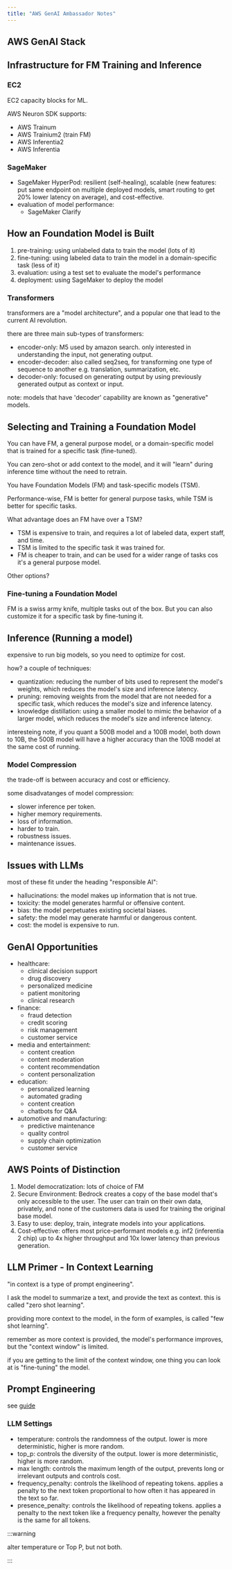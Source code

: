 ```yaml
---
title: "AWS GenAI Ambassador Notes"
---
```


## AWS GenAI Stack

## Infrastructure for FM Training and Inference

### EC2

EC2 capacity blocks for ML.

AWS Neuron SDK supports:

- AWS Trainum
- AWS Trainium2 (train FM)
- AWS Inferentia2
- AWS Inferentia

### SageMaker

- SageMaker HyperPod: resilient (self-healing), scalable (new features: put same endpoint on multiple deployed models, smart routing to get 20% lower latency on average), and cost-effective.
- evaluation of model performance:
  - SageMaker Clarify

## How an Foundation Model is Built

1. pre-training: using unlabeled data to train the model (lots of it)
2. fine-tuning: using labeled data to train the model in a domain-specific task (less of it)
3. evaluation: using a test set to evaluate the model's performance
4. deployment: using SageMaker to deploy the model

### Transformers

transformers are a "model architecture", and a popular one that lead to the current AI revolution.

there are three main sub-types of transformers:

- encoder-only: M5 used by amazon search. only interested in understanding the input, not generating output.
- encoder-decoder: also called seq2seq, for transforming one type of sequence to another e.g. translation, summarization, etc.
- decoder-only: focused on generating output by using previously generated output as context or input.

note: models that have 'decoder' capability are known as "generative" models.

## Selecting and Training a Foundation Model

You can have FM, a general purpose model, or a domain-specific model that is trained for a specific task (fine-tuned).

You can zero-shot or add context to the model, and it will "learn" during inference time without the need to retrain.

You have Foundation Models (FM) and task-specific models (TSM).

Performance-wise, FM is better for general purpose tasks, while TSM is better for specific tasks.

What advantage does an FM have over a TSM?

- TSM is expensive to train, and requires a lot of labeled data, expert staff, and time.
- TSM is limited to the specific task it was trained for.
- FM is cheaper to train, and can be used for a wider range of tasks cos it's a general purpose model.

Other options?

### Fine-tuning a Foundation Model

FM is a swiss army knife, multiple tasks out of the box. But you can also customize it for a specific task by fine-tuning it.

## Inference (Running a model)

expensive to run big models, so you need to optimize for cost.

how? a couple of techniques:

- quantization: reducing the number of bits used to represent the model's weights, which reduces the model's size and inference latency.
- pruning: removing weights from the model that are not needed for a specific task, which reduces the model's size and inference latency.
- knowledge distillation: using a smaller model to mimic the behavior of a larger model, which reduces the model's size and inference latency.

interesteing note, if you quant a 500B model and a 100B model, both down to 10B, the 500B model will have a higher accuracy than the 100B model at the same cost of running.

### Model Compression

the trade-off is between accuracy and cost or efficiency.

some disadvatanges of model compression:

- slower inference per token.
- higher memory requirements.
- loss of information.
- harder to train.
- robustness issues.
- maintenance issues.

## Issues with LLMs

most of these fit under the heading "responsible AI":

- hallucinations: the model makes up information that is not true.
- toxicity: the model generates harmful or offensive content.
- bias: the model perpetuates existing societal biases.
- safety: the model may generate harmful or dangerous content.
- cost: the model is expensive to run.

## GenAI Opportunities

- healthcare:
  - clinical decision support
  - drug discovery
  - personalized medicine
  - patient monitoring
  - clinical research
- finance:
  - fraud detection
  - credit scoring
  - risk management
  - customer service
- media and entertainment:
  - content creation
  - content moderation
  - content recommendation
  - content personalization
- education:
  - personalized learning
  - automated grading
  - content creation
  - chatbots for Q&A
- automotive and manufacturing:
  - predictive maintenance
  - quality control
  - supply chain optimization
  - customer service

## AWS Points of Distinction

1. Model democratization: lots of choice of FM
2. Secure Environment: Bedrock creates a copy of the base model that's only accessible to the user. The user can train on their own data, privately, and none of the customers data is used for training the original base model.
3. Easy to use: deploy, train, integrate models into your applications.
4. Cost-effective: offers most price-performant models e.g. inf2 (inferentia 2 chip) up to 4x higher throughput and 10x lower latency than previous generation.

## LLM Primer - In Context Learning

"in context is a type of prompt engineering".

I ask the model to summarize a text, and provide the text as context. this is called "zero shot learning".

providing more context to the model, in the form of examples, is called "few shot learning".

remember as more context is provided, the model's performance improves, but the "context window" is limited.

if you are getting to the limit of the context window, one thing you can look at is "fine-tuning" the model.

## Prompt Engineering

see [guide](https://promptingguide.ai/)

### LLM Settings

- temperature: controls the randomness of the output. lower is more deterministic, higher is more random.
- top_p: controls the diversity of the output. lower is more deterministic, higher is more random.
- max length: controls the maximum length of the output, prevents long or irrelevant outputs and controls cost.
- frequency_penalty: controls the likelihood of repeating tokens. applies a penalty to the next token proportional to how often it has appeared in the text so far.
- presence_penalty: controls the likelihood of repeating tokens. applies a penalty to the next token like a frequency penalty, however the penalty is the same for all tokens.

:::warning

alter temperature or Top P, but not both.

:::
